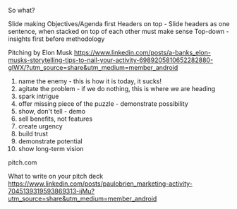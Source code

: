 So what?

Slide making
Objectives/Agenda first
Headers on top - Slide headers as one sentence, when stacked on top of each other must make sense
Top-down - insights first before methodology


Pitching by Elon Musk
https://www.linkedin.com/posts/a-banks_elon-musks-storytelling-tips-to-nail-your-activity-6989205810652282880-gIWX/?utm_source=share&utm_medium=member_android
1. name the enemy - this is how it is today, it sucks!
2. agitate the problem - if we do nothing, this is where we are heading
3. spark intrigue
4. offer missing piece of the puzzle - demonstrate possibility
5. show, don't tell - demo
6. sell benefits, not features
7. create urgency
8. build trust
9. demonstrate potential
10. show long-term vision

pitch.com

What to write on your pitch deck
https://www.linkedin.com/posts/paulobrien_marketing-activity-7045139319593869313-ijMu?utm_source=share&utm_medium=member_android